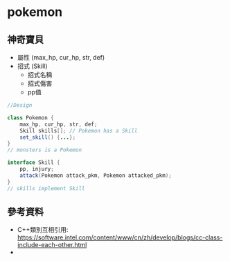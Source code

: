 # pokemon

## 神奇寶貝
- 屬性 (max_hp, cur_hp, str, def)
- 招式 (Skill)
    - 招式名稱
    - 招式傷害
    - pp值

```Java
//Design

class Pokemon {
    max_hp, cur_hp, str, def;
    Skill skills[]; // Pokemon has a Skill
    set_skill() {...};
}
// monsters is a Pokemon

interface Skill {
    pp, injury;
    attack(Pokemon attack_pkm, Pokemon attacked_pkm);
}
// skills implement Skill
```


## 參考資料
- C++類別互相引用: https://software.intel.com/content/www/cn/zh/develop/blogs/cc-class-include-each-other.html
- 

